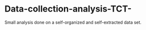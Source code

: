 # Data-collection-analysis-TCT-
Small analysis done on a self-organized and self-extracted data set.
